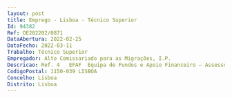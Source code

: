 ```yaml
--- 
layout: post
title: Emprego - Lisboa - Técnico Superior
Id: 94382
Ref: OE202202/0871
DataAbertura: 2022-02-25
DataFecho: 2022-03-11
Trabalho: Técnico Superior
Empregador: Alto Comissariado para as Migrações, I.P.
Descricao: Ref. 4   EFAF  Equipa de Fundos e Apoio Financeiro – Assessor de DireçãoPerfil de Competências  Polivalência e flexibilidade, com capacidade multitasking para gerir várias tarefas e projetos em simultâneo  Excelentes competências de organização e método  Elevado sentido de responsabilidade e iniciativa  Capacidade de comunicação e bom relacionamento interpessoal  Orientação para resultados.Caracterização do posto de trabalho  Análise e acompanhamento de todos os indicadores que permitam um boa gestão financeira do instituto  Criar KPI's (Key Performance Indicators) e analisar o comportamento dos mesmos, apoiando a tomada de decisão através da informação recolhida  Fornecer informação de gestão à Direção através do desenvolvimento de novas ferramentas de análise e de novos formatos de ficheiros  Analisar globalmente a evolução orçamental e controlo dos desvios, em estreita colaboração com a direção  Analise, gestão e desenvolvimento de varias matérias inerentes à direção  Assegurar a comunicação e boa gestão dos projetos em articulação com interlocutores, internos e externos ao instituto  Representação da Direção nos projetos transversais ao instituto.
CodigoPostal: 1150-039 LISBOA
Concelho: Lisboa
Distrito: Lisboa
--- 
```

